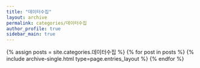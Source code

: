 ```yaml
---
title: "데이터수집"
layout: archive
permalink: categories/데이터수집
author_profile: true
sidebar_main: true
---
```



{% assign posts = site.categories.데이터수집 %}
{% for post in posts %} {% include archive-single.html type=page.entries_layout %} {% endfor %}

<!-- https://ansohxxn.github.io/blog/category/ -->
